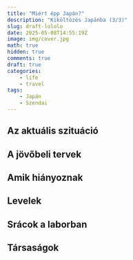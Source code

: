 ```yaml
---
title: "Miért épp Japán?"
description: "Kiköltözés Japánba (3/3)"
slug: draft-lololo
date: 2025-05-08T14:55:19Z
image: img/cover.jpg
math: true
hidden: true
comments: true
draft: true
categories:
    - life
    - travel
tags:
    - Japán
    - Szendai
---
```


## Az aktuális szituáció

## A jövőbeli tervek

## Amik hiányoznak

## Levelek

## Srácok a laborban

## Társaságok

